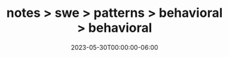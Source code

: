 ---
title: "notes > swe > patterns > behavioral > behavioral"
date: "2023-05-30T00:00:00-06:00"
draft: true
---
